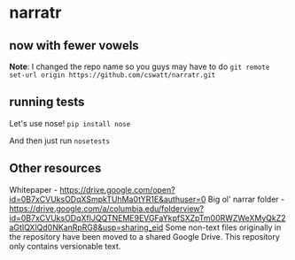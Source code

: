 # narratr
## now with fewer vowels

**Note**: I changed the repo name so you guys may have to do `git remote set-url origin https://github.com/cswatt/narratr.git`

## running tests
Let's use nose!
`pip install nose`

And then just run `nosetests`

## Other resources
Whitepaper - https://drive.google.com/open?id=0B7xCVUksODqXSmpkTUhMa0tYR1E&authuser=0
Big ol' narrar folder - https://drive.google.com/a/columbia.edu/folderview?id=0B7xCVUksODqXflJQQTNEME9EVGFaYkpfSXZpTm00RWZWeXMyQkZ2aGtIQXlQd0NKanRpRG8&usp=sharing_eid
Some non-text files originally in the repository have been moved to a shared Google Drive. This repository only contains versionable text.




